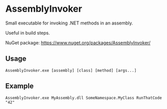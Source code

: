 # AssemblyInvoker

Small executable for invoking .NET methods in an assembly. 

Useful in build steps.

NuGet package: https://www.nuget.org/packages/AssemblyInvoker/

## Usage

```
AssemblyInvoker.exe [assembly] [class] [method] [args...]
```

## Example

```
AssemblyInvoker.exe MyAssembly.dll SomeNamespace.MyClass RunThatCode "42"
```